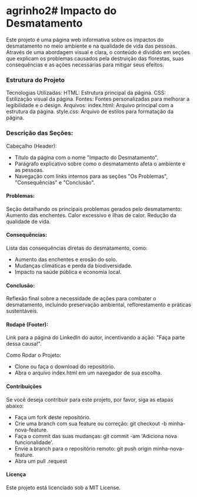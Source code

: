 # agrinho2# Impacto do Desmatamento
Este projeto é uma página web informativa sobre os impactos do desmatamento no meio ambiente e na qualidade de vida das pessoas. Através de uma abordagem visual e clara, o conteúdo é dividido em seções que explicam os problemas causados pela destruição das florestas, suas consequências e as ações necessárias para mitigar seus efeitos.

### Estrutura do Projeto
Tecnologias Utilizadas:
HTML: Estrutura principal da página.
CSS: Estilização visual da página.
Fontes: Fontes personalizadas para melhorar a legibilidade e o design.
Arquivos:
index.html: Arquivo principal com a estrutura da página.
style.css: Arquivo de estilos para formatação da página.

### Descrição das Seções:
Cabeçalho (Header):
* Título da página com o nome "Impacto do Desmatamento".
* Parágrafo explicativo sobre como o desmatamento afeta o ambiente e as pessoas.
* Navegação com links internos para as seções "Os Problemas", "Consequências" e "Conclusão".

#### Problemas:

Seção detalhando os principais problemas gerados pelo desmatamento:
Aumento das enchentes.
Calor excessivo e ilhas de calor.
Redução da qualidade de vida.

#### Consequências:

Lista das consequências diretas do desmatamento, como:
* Aumento das enchentes e erosão do solo.
* Mudanças climáticas e perda da biodiversidade.
* Impacto na saúde pública e economia local.

#### Conclusão:

Reflexão final sobre a necessidade de ações para combater o desmatamento, incluindo preservação ambiental, reflorestamento e práticas sustentáveis.

#### Rodapé (Footer):

Link para a página do LinkedIn do autor, incentivando a ação: "Faça parte dessa causa!".

Como Rodar o Projeto:
* Clone ou faça o download do repositório.
* Abra o arquivo index.html em um navegador de sua escolha.

#### Contribuições
Se você deseja contribuir para este projeto, por favor, siga as etapas abaixo:
* Faça um fork deste repositório.
* Crie uma branch com sua feature ou correção: git checkout -b minha-nova-feature.
* Faça o commit das suas mudanças: git commit -am 'Adiciona nova funcionalidade'.
* Envie a branch para o repositório remoto: git push origin minha-nova-feature.
* Abra um pull .request

#### Licença
Este projeto está licenciado sob a MIT License.